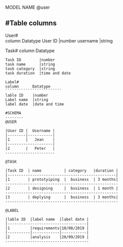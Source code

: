 MODEL NAME 
@user 

#Table columns
-------------------
User#  
column     Datatype 
User ID    |number 
username   |string 

Task# 
column         Datatype 
````````````````````````````
Task ID        |number 
task name      |string 
task category  |string 
task duration  |time and date

Label# 
column      Datatype 
`````````````````````````
lable ID    |number
Label name  |string 
label date  |date and time 

#SCHEMA
--------
@USER 

|User ID |  Username |
|--------|-----------|
|1       |   Jean    |
|--------------------| 
|2       |   Peter   |
---------------------- 

@TASK 

|Task ID  | name          | category   |duration |
|------------------------------------------------|
|1        | prototyiping  |  business  | 3 months|
--------------------------------------------------
|2        | designing     |  business  | 1 month |
--------------------------------------------------
|3        | deplying      |  business  | 3 months|
--------------------------------------------------

@LABEL

|lable ID  |label name  |label date |
|-----------------------------------|
|1         |requirements|10/08/2019 |
|----------|------------|-----------|
|2         |analysis    |20/09/2019 |
-------------------------------------